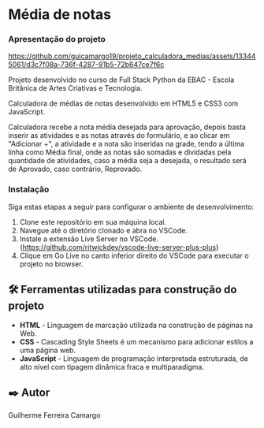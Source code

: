 # Média de notas

### Apresentação do projeto
<div width="400" height="200">
  
https://github.com/guicamargo19/projeto_calculadora_medias/assets/133445061/d3c7f08a-736f-4287-91b5-72b647ce7f6c

</div>

Projeto desenvolvido no curso de Full Stack Python da EBAC - Escola Britânica de Artes Criativas e Tecnologia.

Calculadora de médias de notas desenvolvido em HTML5 e CSS3 com JavaScript.

Calculadora recebe a nota média desejada para aprovação, depois basta inserir as atividades e as notas através do
formulário, e ao clicar em "Adicionar +", a atividade e a nota são inseridas na grade, tendo a última linha como
Média final, onde as notas são somadas e dividadas pela quantidade de atividades, caso a média seja a desejada, o
resultado será de Aprovado, caso contrário, Reprovado.

### Instalação

Siga estas etapas a seguir para configurar o ambiente de desenvolvimento:

1. Clone este repositório em sua máquina local.
2. Navegue até o diretório clonado e abra no VSCode.
3. Instale a extensão Live Server no VSCode. (https://github.com/ritwickdey/vscode-live-server-plus-plus)
4. Clique em Go Live no canto inferior direito do VSCode para executar o projeto no browser.

## 🛠️ Ferramentas utilizadas para construção do projeto

* **HTML** - Linguagem de marcação utilizada na construção de páginas na Web.
* **CSS** - Cascading Style Sheets é um mecanismo para adicionar estilos a uma página web.
* **JavaScript** - Linguagem de programação interpretada estruturada, de alto nível com tipagem dinâmica fraca e multiparadigma.

## ✒️ Autor

Guilherme Ferreira Camargo
